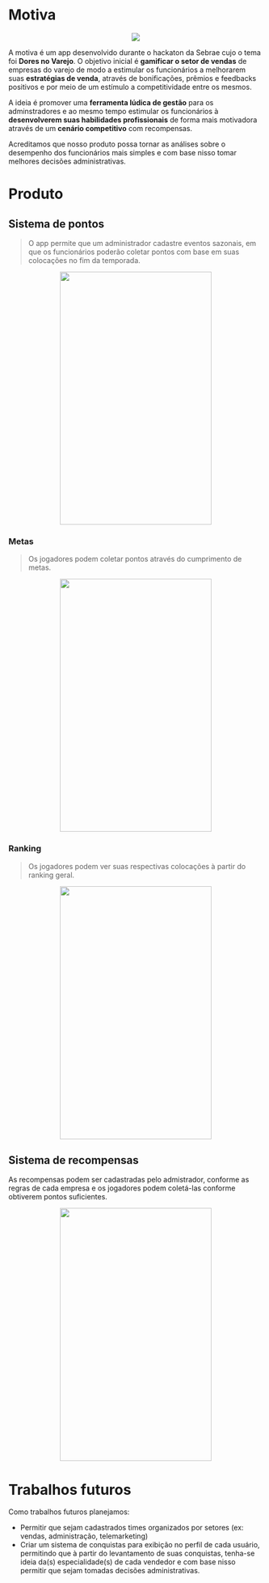 # Motiva
<p align="center"><img src="https://media.giphy.com/media/xT1XGK6jYChxJ5ph8A/giphy.gif"></p>

A motiva é um app desenvolvido durante o hackaton da Sebrae cujo o tema foi **Dores no Varejo**. O objetivo inicial é **gamificar o setor de vendas** de empresas do varejo de modo a estimular os funcionários a melhorarem suas **estratégias de venda**, através de bonificações, prêmios e feedbacks positivos e por meio de um estímulo a competitividade entre os mesmos. 

A ideia é promover uma **ferramenta lúdica de gestão** para os adminstradores e ao mesmo tempo estimular os funcionários à **desenvolverem suas habilidades profissionais** de forma mais motivadora através de um **cenário competitivo** com recompensas.

Acreditamos que nosso produto possa tornar as análises sobre o desempenho dos funcionários mais simples e com base nisso tomar melhores decisões administrativas.
# Produto

## Sistema de pontos

> O app permite que um administrador cadastre eventos sazonais, em que os funcionários poderão coletar pontos com base em suas colocações no fim da temporada. 
<p align=center><img src="https://i.imgur.com/o5GgXTX.jpg" width="300" height="500"></p>

### Metas
> Os jogadores podem coletar pontos através do cumprimento de metas.  

<p align=center><img src="https://i.imgur.com/RFxAZRv.jpg"  width="300" height="500"></p>

### Ranking
> Os jogadores podem ver suas respectivas colocações à partir do ranking geral.

<p align=center><img src="https://i.imgur.com/LnbS7i9.jpg" width="300" height="500"></p>

## Sistema de recompensas
As recompensas podem ser cadastradas pelo admistrador, conforme as regras de cada empresa e os jogadores podem coletá-las conforme obtiverem pontos suficientes.
<p align=center><img src="https://i.imgur.com/pa2gmDl.jpg" width="300" height="500"></p>

# Trabalhos futuros
Como trabalhos futuros planejamos:
- Permitir que sejam cadastrados times organizados por setores (ex: vendas, administração, telemarketing)
- Criar um sistema de conquistas para exibição no perfil de cada usuário, permitindo que à partir do levantamento de suas conquistas, tenha-se ideia da(s) especialidade(s) de cada vendedor e com base nisso permitir que sejam tomadas decisões administrativas.
